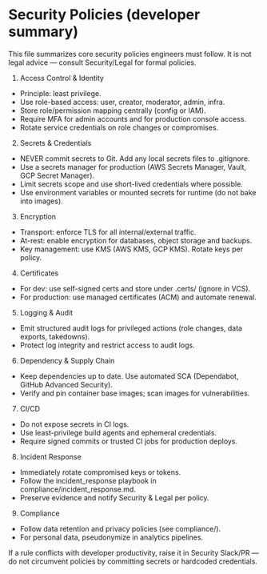 # Security Policies (developer summary)

This file summarizes core security policies engineers must follow. It is not legal advice — consult Security/Legal for formal policies.

1) Access Control & Identity
- Principle: least privilege.
- Use role-based access: user, creator, moderator, admin, infra.
- Store role/permission mapping centrally (config or IAM).
- Require MFA for admin accounts and for production console access.
- Rotate service credentials on role changes or compromises.

2) Secrets & Credentials
- NEVER commit secrets to Git. Add any local secrets files to .gitignore.
- Use a secrets manager for production (AWS Secrets Manager, Vault, GCP Secret Manager).
- Limit secrets scope and use short-lived credentials where possible.
- Use environment variables or mounted secrets for runtime (do not bake into images).

3) Encryption
- Transport: enforce TLS for all internal/external traffic.
- At-rest: enable encryption for databases, object storage and backups.
- Key management: use KMS (AWS KMS, GCP KMS). Rotate keys per policy.

4) Certificates
- For dev: use self-signed certs and store under .certs/ (ignore in VCS).
- For production: use managed certificates (ACM) and automate renewal.

5) Logging & Audit
- Emit structured audit logs for privileged actions (role changes, data exports, takedowns).
- Protect log integrity and restrict access to audit logs.

6) Dependency & Supply Chain
- Keep dependencies up to date. Use automated SCA (Dependabot, GitHub Advanced Security).
- Verify and pin container base images; scan images for vulnerabilities.

7) CI/CD
- Do not expose secrets in CI logs.
- Use least-privilege build agents and ephemeral credentials.
- Require signed commits or trusted CI jobs for production deploys.

8) Incident Response
- Immediately rotate compromised keys or tokens.
- Follow the incident_response playbook in compliance/incident_response.md.
- Preserve evidence and notify Security & Legal per policy.

9) Compliance
- Follow data retention and privacy policies (see compliance/).
- For personal data, pseudonymize in analytics pipelines.

If a rule conflicts with developer productivity, raise it in Security Slack/PR — do not circumvent policies by committing secrets or hardcoded credentials.
